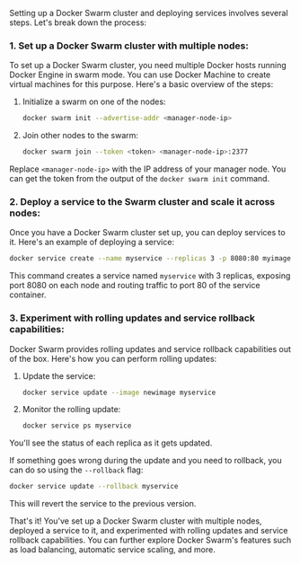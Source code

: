 Setting up a Docker Swarm cluster and deploying services involves several steps. Let's break down the process:

### 1. Set up a Docker Swarm cluster with multiple nodes:
To set up a Docker Swarm cluster, you need multiple Docker hosts running Docker Engine in swarm mode. You can use Docker Machine to create virtual machines for this purpose. Here's a basic overview of the steps:

1. Initialize a swarm on one of the nodes:
   ```bash
   docker swarm init --advertise-addr <manager-node-ip>
   ```

2. Join other nodes to the swarm:
   ```bash
   docker swarm join --token <token> <manager-node-ip>:2377
   ```

Replace `<manager-node-ip>` with the IP address of your manager node. You can get the token from the output of the `docker swarm init` command.

### 2. Deploy a service to the Swarm cluster and scale it across nodes:
Once you have a Docker Swarm cluster set up, you can deploy services to it. Here's an example of deploying a service:

```bash
docker service create --name myservice --replicas 3 -p 8080:80 myimage
```

This command creates a service named `myservice` with 3 replicas, exposing port 8080 on each node and routing traffic to port 80 of the service container.

### 3. Experiment with rolling updates and service rollback capabilities:
Docker Swarm provides rolling updates and service rollback capabilities out of the box. Here's how you can perform rolling updates:

1. Update the service:
   ```bash
   docker service update --image newimage myservice
   ```

2. Monitor the rolling update:
   ```bash
   docker service ps myservice
   ```

You'll see the status of each replica as it gets updated.

If something goes wrong during the update and you need to rollback, you can do so using the `--rollback` flag:

```bash
docker service update --rollback myservice
```

This will revert the service to the previous version.

That's it! You've set up a Docker Swarm cluster with multiple nodes, deployed a service to it, and experimented with rolling updates and service rollback capabilities. You can further explore Docker Swarm's features such as load balancing, automatic service scaling, and more.
